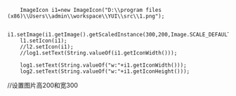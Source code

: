 		ImageIcon i1=new ImageIcon("D:\\program files (x86)\\Users\\admin\\workspace\\YUI\\src\\1.png");
		
		i1.setImage(i1.getImage().getScaledInstance(300,200,Image.SCALE_DEFAULT));
		l1.setIcon(i1);
		//l2.setIcon(i1);
		//log1.setText(String.valueOf(i1.getIconWidth()));
		
		log1.setText(String.valueOf("w:"+i1.getIconWidth()));
		log2.setText(String.valueOf("w:"+i1.getIconHeight()));
//设置图片高200和宽300
